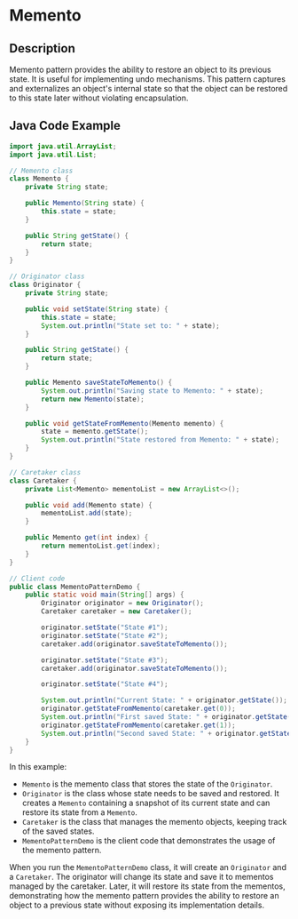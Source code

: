 # Memento

## Description

Memento pattern provides the ability to restore an object to its previous state. It is useful for implementing undo mechanisms. This pattern captures and externalizes an object's internal state so that the object can be restored to this state later without violating encapsulation.

## Java Code Example

```java
import java.util.ArrayList;
import java.util.List;

// Memento class
class Memento {
    private String state;

    public Memento(String state) {
        this.state = state;
    }

    public String getState() {
        return state;
    }
}

// Originator class
class Originator {
    private String state;

    public void setState(String state) {
        this.state = state;
        System.out.println("State set to: " + state);
    }

    public String getState() {
        return state;
    }

    public Memento saveStateToMemento() {
        System.out.println("Saving state to Memento: " + state);
        return new Memento(state);
    }

    public void getStateFromMemento(Memento memento) {
        state = memento.getState();
        System.out.println("State restored from Memento: " + state);
    }
}

// Caretaker class
class Caretaker {
    private List<Memento> mementoList = new ArrayList<>();

    public void add(Memento state) {
        mementoList.add(state);
    }

    public Memento get(int index) {
        return mementoList.get(index);
    }
}

// Client code
public class MementoPatternDemo {
    public static void main(String[] args) {
        Originator originator = new Originator();
        Caretaker caretaker = new Caretaker();

        originator.setState("State #1");
        originator.setState("State #2");
        caretaker.add(originator.saveStateToMemento());

        originator.setState("State #3");
        caretaker.add(originator.saveStateToMemento());

        originator.setState("State #4");

        System.out.println("Current State: " + originator.getState());
        originator.getStateFromMemento(caretaker.get(0));
        System.out.println("First saved State: " + originator.getState());
        originator.getStateFromMemento(caretaker.get(1));
        System.out.println("Second saved State: " + originator.getState());
    }
}
```

In this example:

* `Memento` is the memento class that stores the state of the `Originator`.
* `Originator` is the class whose state needs to be saved and restored. It creates a `Memento` containing a snapshot of its current state and can restore its state from a `Memento`.
* `Caretaker` is the class that manages the memento objects, keeping track of the saved states.
* `MementoPatternDemo` is the client code that demonstrates the usage of the memento pattern.

When you run the `MementoPatternDemo` class, it will create an `Originator` and a `Caretaker`. The originator will change its state and save it to mementos managed by the caretaker. Later, it will restore its state from the mementos, demonstrating how the memento pattern provides the ability to restore an object to a previous state without exposing its implementation details.

